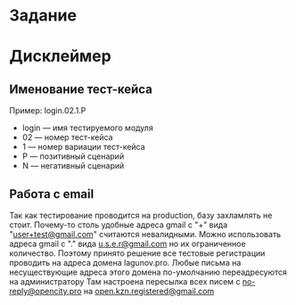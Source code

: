 # Задание

# Дисклеймер

## Именование тест-кейса
Пример: login.02.1.P
* login — имя тестируемого модуля
* 02 — номер тест-кейса
* 1 — номер вариации тест-кейса
* P — позитивный сценарий
* N — негативный сценарий

## Работа с email
Так как тестирование проводится на production, базу захламлять не стоит.
Почему-то столь удобные адреса gmail с "+" вида "user+test@gmail.com" считаются невалидными.
Можно использовать адреса gmail с "." вида u.s.e.r@gmail.com но их ограниченное количество.
Поэтому принято решение все тестовые регистрации проводить на адреса домена lagunov.pro.
Любые письма на несуществующие адреса этого домена по-умолчанию переадресуются на администратору
Там настроена пересылка всех писем с no-reply@opencity.pro на open.kzn.registered@gmail.com
